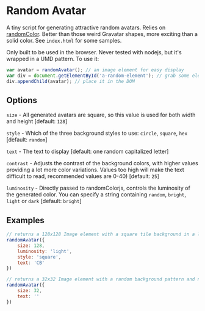 # Random Avatar

A tiny script for generating attractive random avatars. Relies on [randomColor](https://github.com/davidmerfield/randomColor). Better than those weird Gravatar shapes, more exciting than a solid color. See `index.html` for some samples.

Only built to be used in the browser. Never tested with nodejs, but it's wrapped in a UMD pattern. To use it:

```javascript
var avatar = randomAvatar(); // an image element for easy display
var div = document.getElementById('a-random-element'); // grab some element that's on your website
div.appendChild(avatar); // place it in the DOM
```

## Options

`size` - All generated avatars are square, so this value is used for both width and height [default: `128`]

`style` - Which of the three background styles to use: `circle`, `square`, `hex` [default: `random`]

`text` - The text to display [default: one random capitalized letter]

`contrast` - Adjusts the contrast of the background colors, with higher values providing a lot more color variations. Values too high will make the text difficult to read, recommended values are 0-40) [default: `25`]

`luminosity` - Directly passed to randomColorjs, controls the luminosity of the generated color. You can specify a string containing `random`, `bright`, `light` or `dark` [default: `bright`]

## Examples

```javascript
// returns a 128x128 Image element with a square tile background in a lovely springtime pastel hue and the text "CB" overlaying it
randomAvatar({
	size: 128,
	luminosity: 'light',
	style: 'square',
	text: 'CB'
})

// returns a 32x32 Image element with a random background pattern and no text
randomAvatar({
	size: 32,
	text: ''
})
```